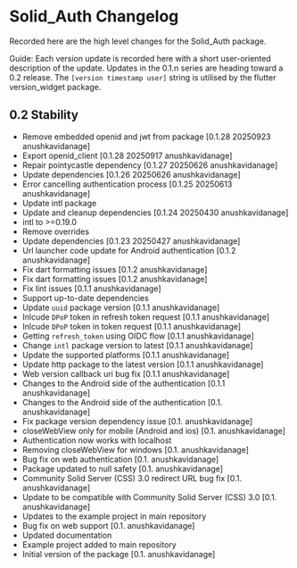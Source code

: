 # Solid_Auth Changelog

Recorded here are the high level changes for the Solid_Auth package.

Guide: Each version update is recorded here with a short user-oriented
description of the update. Updates in the 0.1.n series are heading
toward a 0.2 release. The `[version timestamp user]` string is
utilised by the flutter version_widget package.

## 0.2 Stability

+ Remove embedded openid and jwt from package [0.1.28 20250923 anushkavidanage]
+ Export openid_client [0.1.28 20250917 anushkavidanage]
+ Repair pointycastle dependency [0.1.27 20250626 anushkavidanage]
+ Update dependencies [0.1.26 20250626 anushkavidanage]
+ Error cancelling authentication process [0.1.25 20250613 anushkavidanage]
+ Update intl package
+ Update and cleanup dependencies [0.1.24 20250430 anushkavidanage]
+ intl to >=0.19.0
+ Remove overrides
+ Update dependencies [0.1.23 20250427 anushkavidanage]
+ Url launcher code update for Android authentication [0.1.2 anushkavidanage]
+ Fix dart formatting issues [0.1.2 anushkavidanage]
+ Fix dart formatting issues [0.1.2 anushkavidanage]
+ Fix lint issues [0.1.1 anushkavidanage]
+ Support up-to-date dependencies
+ Update `uuid` package version [0.1.1 anushkavidanage]
+ Inlcude `DPoP` token in refresh token request [0.1.1 anushkavidanage]
+ Inlcude `DPoP` token in token request [0.1.1 anushkavidanage]
+ Getting `refresh_token` using OIDC flow [0.1.1 anushkavidanage]
+ Change `intl` package version to latest [0.1.1 anushkavidanage]
+ Update the supported platforms [0.1.1 anushkavidanage]
+ Update http package to the latest version [0.1.1 anushkavidanage]
+ Web version callback uri bug fix [0.1.1 anushkavidanage]
+ Changes to the Android side of the authentication [0.1.1 anushkavidanage]
+ Changes to the Android side of the authentication [0.1. anushkavidanage]
+ Fix package version dependency issue [0.1. anushkavidanage]
+ closeWebView only for mobile (Android and ios) [0.1. anushkavidanage]
+ Authentication now works with localhost
+ Removing closeWebView for windows [0.1. anushkavidanage]
+ Bug fix on web authentication [0.1. anushkavidanage]
+ Package updated to null safety [0.1. anushkavidanage]
+ Community Solid Server (CSS) 3.0 redirect URL bug fix [0.1. anushkavidanage]
+ Update to be compatible with Community Solid Server (CSS) 3.0 [0.1. anushkavidanage]
+ Updates to the example project in main repository
+ Bug fix on web support [0.1. anushkavidanage]
+ Updated documentation
+ Example project added to main repository
+ Initial version of the package [0.1. anushkavidanage]
